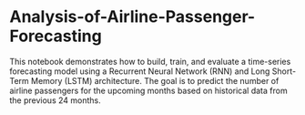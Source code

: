 # Analysis-of-Airline-Passenger-Forecasting
This notebook demonstrates how to build, train, and evaluate a time-series forecasting model using a Recurrent Neural Network (RNN) and Long Short-Term Memory (LSTM) architecture. The goal is to predict the number of airline passengers for the upcoming months based on historical data from the previous 24 months.
